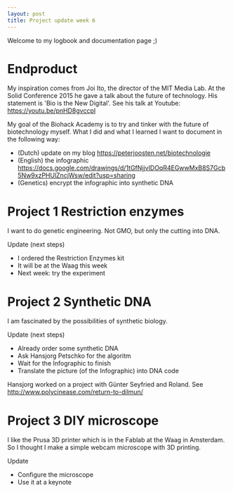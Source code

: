 ```yaml
---
layout: post
title: Project update week 6
---
```


Welcome to my logbook and documentation page ;)<br>

# Endproduct

My inspiration comes from Joi Ito, the director of the MIT Media Lab. At the Solid Conference 2015 he gave a talk about the future of technology. His statement is 'Bio is the New Digital'. 
See his talk at Youtube: <https://youtu.be/pnHD8gvccpI>

My goal of the Biohack Academy is to try and tinker with the future of biotechnology myself.
What I did and what I learned I want to document in the following way:
* (Dutch) update on my blog <https://peterjoosten.net/biotechnologie>
* (English) the infographic <https://docs.google.com/drawings/d/1tGfNjjvIDOqR4EGwwMxB8S7Gcb5Nw9xzPHUlZncjWsw/edit?usp=sharing>
* (Genetics) encrypt the infographic into synthetic DNA

# Project 1 Restriction enzymes

I want to do genetic engineering. Not GMO, but only the cutting into DNA.

Update (next steps)
* I ordered the Restriction Enzymes kit
* It will be at the Waag this week
* Next week: try the experiment

# Project 2 Synthetic DNA

I am fascinated by the possibilities of synthetic biology. 

Update (next steps)
* Already order some synthetic DNA
* Ask Hansjorg Petschko for the algoritm 
* Wait for the Infographic to finish
* Translate the picture (of the Infographic) into DNA code

Hansjorg worked on a project with Günter Seyfried and Roland.
See <http://www.polycinease.com/return-to-dilmun/>

# Project 3 DIY microscope

I like the Prusa 3D printer which is in the Fablab at the Waag in Amsterdam. So I thought I make a simple webcam microscope with 3D printing.

Update
* Configure the microscope
* Use it at a keynote


